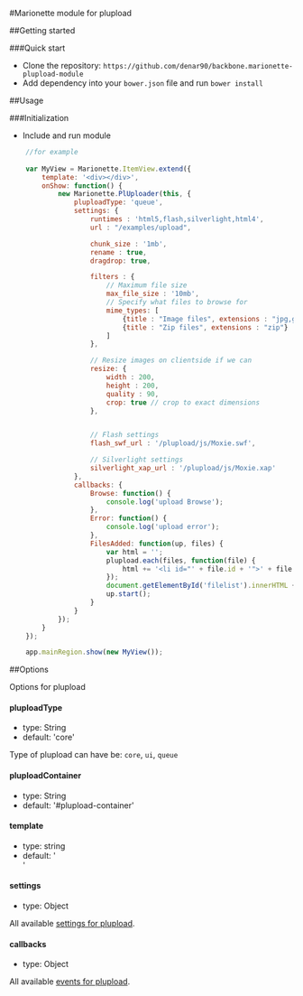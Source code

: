 #Marionette module for plupload

##Getting started

###Quick start

* Clone the repository: `https://github.com/denar90/backbone.marionette-plupload-module`
* Add dependency into your `bower.json` file and run `bower install`

##Usage

###Initialization

* Include and run module

````javascript
	//for example
	
	var MyView = Marionette.ItemView.extend({
		template: '<div></div>',
		onShow: function() {
			new Marionette.PlUploader(this, {
				pluploadType: 'queue',
				settings: {
					runtimes : 'html5,flash,silverlight,html4',
					url : "/examples/upload",

					chunk_size : '1mb',
					rename : true,
					dragdrop: true,

					filters : {
						// Maximum file size
						max_file_size : '10mb',
						// Specify what files to browse for
						mime_types: [
							{title : "Image files", extensions : "jpg,gif,png"},
							{title : "Zip files", extensions : "zip"}
						]
					},

					// Resize images on clientside if we can
					resize: {
						width : 200,
						height : 200,
						quality : 90,
						crop: true // crop to exact dimensions
					},


					// Flash settings
					flash_swf_url : '/plupload/js/Moxie.swf',

					// Silverlight settings
					silverlight_xap_url : '/plupload/js/Moxie.xap'
				},
				callbacks: {
					Browse: function() {
						console.log('upload Browse');
					},
					Error: function() {
						console.log('upload error');
					},
					FilesAdded: function(up, files) {
						var html = '';
						plupload.each(files, function(file) {
							html += '<li id="' + file.id + '">' + file.name + ' (' + plupload.formatSize(file.size) + ') <b></b></li>';
						});
						document.getElementById('filelist').innerHTML += html;
						up.start();
					}
				}
			});
		}
	});

	app.mainRegion.show(new MyView());
````

##Options

Options for plupload

#### pluploadType
* type: String
* default: 'core'

Type of plupload can have be: `core`, `ui`, `queue`

#### pluploadContainer
* type: String
* default: '#plupload-container'

#### template
* type: string
* default: '<div id="plupload-container"></div>'

#### settings
* type: Object

All available [settings for plupload](http://www.plupload.com/docs/).

#### callbacks
* type: Object

All available [events for plupload](https://github.com/moxiecode/plupload/wiki/Uploader#events).
